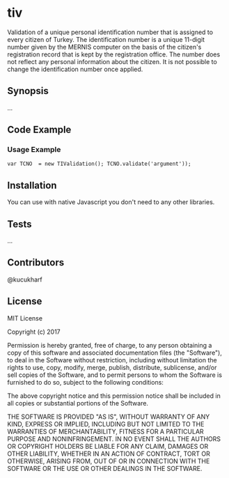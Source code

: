 # tiv
Validation of a unique personal identification number that is assigned to every citizen of Turkey. The identification number is a unique 11-digit number given by the MERNIS computer on the basis of the citizen's registration record that is kept by the registration office. The number does not reflect any personal information about the citizen. It is not possible to change the identification number once applied.

## Synopsis

...

## Code Example

### Usage Example 

`var TCNO  = new TIValidation(); TCNO.validate('argument'));`

## Installation

You can use with native Javascript you don't need to any other libraries.


## Tests
...

## Contributors

@kucukharf

## License

MIT License

Copyright (c) 2017 

Permission is hereby granted, free of charge, to any person obtaining a copy
of this software and associated documentation files (the "Software"), to deal
in the Software without restriction, including without limitation the rights
to use, copy, modify, merge, publish, distribute, sublicense, and/or sell
copies of the Software, and to permit persons to whom the Software is
furnished to do so, subject to the following conditions:

The above copyright notice and this permission notice shall be included in all
copies or substantial portions of the Software.

THE SOFTWARE IS PROVIDED "AS IS", WITHOUT WARRANTY OF ANY KIND, EXPRESS OR
IMPLIED, INCLUDING BUT NOT LIMITED TO THE WARRANTIES OF MERCHANTABILITY,
FITNESS FOR A PARTICULAR PURPOSE AND NONINFRINGEMENT. IN NO EVENT SHALL THE
AUTHORS OR COPYRIGHT HOLDERS BE LIABLE FOR ANY CLAIM, DAMAGES OR OTHER
LIABILITY, WHETHER IN AN ACTION OF CONTRACT, TORT OR OTHERWISE, ARISING FROM,
OUT OF OR IN CONNECTION WITH THE SOFTWARE OR THE USE OR OTHER DEALINGS IN THE
SOFTWARE.

